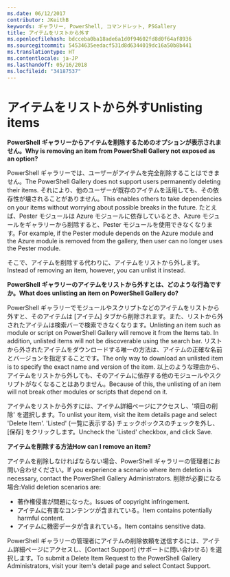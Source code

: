 ```yaml
---
ms.date: 06/12/2017
contributor: JKeithB
keywords: ギャラリー, PowerShell, コマンドレット, PSGallery
title: アイテムをリストから外す
ms.openlocfilehash: bdcceba0ba18ade6a1d0f94602fd8d0f64af8936
ms.sourcegitcommit: 54534635eedacf531d8d6344019dc16a50b8b441
ms.translationtype: HT
ms.contentlocale: ja-JP
ms.lasthandoff: 05/16/2018
ms.locfileid: "34187537"
---
```

# <a name="unlisting-items"></a><span data-ttu-id="fbbdf-103">アイテムをリストから外す</span><span class="sxs-lookup"><span data-stu-id="fbbdf-103">Unlisting items</span></span>

<span data-ttu-id="fbbdf-104">**PowerShell ギャラリーからアイテムを削除するためのオプションが表示されません。**</span><span class="sxs-lookup"><span data-stu-id="fbbdf-104">**Why is removing an item from PowerShell Gallery not exposed as an option?**</span></span>

<span data-ttu-id="fbbdf-105">PowerShell ギャラリーでは、ユーザーがアイテムを完全削除することはできません。</span><span class="sxs-lookup"><span data-stu-id="fbbdf-105">The PowerShell Gallery does not support users permanently deleting their items.</span></span>
<span data-ttu-id="fbbdf-106">それにより、他のユーザーが既存のアイテムを活用しても、その依存性が壊されることがありません。</span><span class="sxs-lookup"><span data-stu-id="fbbdf-106">This enables others to take dependencies on your items without worrying about possible breaks in the future.</span></span>
<span data-ttu-id="fbbdf-107">たとえば、Pester モジュールは Azure モジュールに依存しているとき、Azure モジュールをギャラリーから削除すると、Pester モジュールを使用できなくなります。</span><span class="sxs-lookup"><span data-stu-id="fbbdf-107">For example, if the Pester module depends on the Azure module and the Azure module is removed from the gallery, then user can no longer uses the Pester module.</span></span>

<span data-ttu-id="fbbdf-108">そこで、アイテムを削除する代わりに、アイテムをリストから外します。</span><span class="sxs-lookup"><span data-stu-id="fbbdf-108">Instead of removing an item, however, you can unlist it instead.</span></span>

<span data-ttu-id="fbbdf-109">**PowerShell ギャラリーのアイテムをリストから外すとは、どのような行為ですか。**</span><span class="sxs-lookup"><span data-stu-id="fbbdf-109">**What does unlisting an item on PowerShell Gallery do?**</span></span>

<span data-ttu-id="fbbdf-110">PowerShell ギャラリーでモジュールやスクリプトなどのアイテムをリストから外すと、そのアイテムは [アイテム] タブから削除されます。また、リストから外されたアイテムは検索バーで検索できなくなります。</span><span class="sxs-lookup"><span data-stu-id="fbbdf-110">Unlisting an item such as module or script on PowerShell Gallery will remove it from the Items tab. In addition, unlisted items will not be discoverable using the search bar.</span></span>
<span data-ttu-id="fbbdf-111">リストから外されたアイテムをダウンロードする唯一の方法は、アイテムの正確な名前とバージョンを指定することです。</span><span class="sxs-lookup"><span data-stu-id="fbbdf-111">The only way to download an unlisted item is to specify the exact name and version of the item.</span></span>
<span data-ttu-id="fbbdf-112">以上のような理由から、アイテムをリストから外しても、そのアイテムに依存する他のモジュールやスクリプトがなくなることはありません。</span><span class="sxs-lookup"><span data-stu-id="fbbdf-112">Because of this, the unlisting of an item will not break other modules or scripts that depend on it.</span></span>

<span data-ttu-id="fbbdf-113">アイテムをリストから外すには、アイテム詳細ページにアクセスし、'項目の削除' を選択します。</span><span class="sxs-lookup"><span data-stu-id="fbbdf-113">To unlist your item, visit the item details page and select 'Delete Item'.</span></span> <span data-ttu-id="fbbdf-114">'Listed' (一覧に表示する) チェックボックスのチェックを外し、[保存] をクリックします。</span><span class="sxs-lookup"><span data-stu-id="fbbdf-114">Uncheck the 'Listed' checkbox, and click Save.</span></span>

<span data-ttu-id="fbbdf-115">**アイテムを削除する方法**</span><span class="sxs-lookup"><span data-stu-id="fbbdf-115">**How can I remove an item?**</span></span>

<span data-ttu-id="fbbdf-116">アイテムを削除しなければならない場合、PowerShell ギャラリーの管理者にお問い合わせください。</span><span class="sxs-lookup"><span data-stu-id="fbbdf-116">If you experience a scenario where item deletion is necessary, contact the PowerShell Gallery Administrators.</span></span>
<span data-ttu-id="fbbdf-117">削除が必要になる場合:</span><span class="sxs-lookup"><span data-stu-id="fbbdf-117">Valid deletion scenarios are:</span></span>
- <span data-ttu-id="fbbdf-118">著作権侵害が問題になった。</span><span class="sxs-lookup"><span data-stu-id="fbbdf-118">Issues of copyright infringement.</span></span>
- <span data-ttu-id="fbbdf-119">アイテムに有害なコンテンツが含まれている。</span><span class="sxs-lookup"><span data-stu-id="fbbdf-119">Item contains potentially harmful content.</span></span>
- <span data-ttu-id="fbbdf-120">アイテムに機密データが含まれている。</span><span class="sxs-lookup"><span data-stu-id="fbbdf-120">Item contains sensitive data.</span></span>

<span data-ttu-id="fbbdf-121">PowerShell ギャラリーの管理者にアイテムの削除依頼を送信するには、アイテム詳細ページにアクセスし、[Contact Support] \(サポートに問い合わせる) を選択します。</span><span class="sxs-lookup"><span data-stu-id="fbbdf-121">To submit a Delete Item Request to the PowerShell Gallery Administrators, visit your item's detail page and select Contact Support.</span></span>